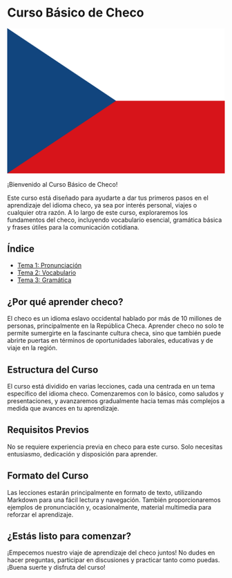 # Curso Básico de Checo

![Bandera Checa](./assets/img/czech-flag.png)

¡Bienvenido al Curso Básico de Checo!

Este curso está diseñado para ayudarte a dar tus primeros pasos en el aprendizaje del idioma checo, ya sea por interés personal, viajes o cualquier otra razón. A lo largo de este curso, exploraremos los fundamentos del checo, incluyendo vocabulario esencial, gramática básica y frases útiles para la comunicación cotidiana.

## Índice

+ [Tema 1: Pronunciación](01-pronunciacion/README.md)
+ [Tema 2: Vocabulario](02-vocabulario/README.md)
+ [Tema 3: Gramática](03-gramatica/README.md)

## ¿Por qué aprender checo?

El checo es un idioma eslavo occidental hablado por más de 10 millones de personas, principalmente en la República Checa. Aprender checo no solo te permite sumergirte en la fascinante cultura checa, sino que también puede abrirte puertas en términos de oportunidades laborales, educativas y de viaje en la región.

## Estructura del Curso

El curso está dividido en varias lecciones, cada una centrada en un tema específico del idioma checo. Comenzaremos con lo básico, como saludos y presentaciones, y avanzaremos gradualmente hacia temas más complejos a medida que avances en tu aprendizaje.

## Requisitos Previos

No se requiere experiencia previa en checo para este curso. Solo necesitas entusiasmo, dedicación y disposición para aprender.

## Formato del Curso

Las lecciones estarán principalmente en formato de texto, utilizando Markdown para una fácil lectura y navegación. También proporcionaremos ejemplos de pronunciación y, ocasionalmente, material multimedia para reforzar el aprendizaje.

## ¿Estás listo para comenzar?

¡Empecemos nuestro viaje de aprendizaje del checo juntos! No dudes en hacer preguntas, participar en discusiones y practicar tanto como puedas. ¡Buena suerte y disfruta del curso!

